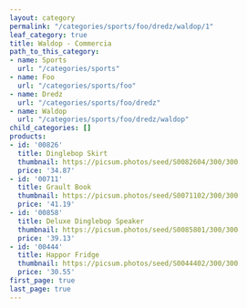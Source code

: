 ```yaml
---
layout: category
permalink: "/categories/sports/foo/dredz/waldop/1"
leaf_category: true
title: Waldop - Commercia
path_to_this_category:
- name: Sports
  url: "/categories/sports"
- name: Foo
  url: "/categories/sports/foo"
- name: Dredz
  url: "/categories/sports/foo/dredz"
- name: Waldop
  url: "/categories/sports/foo/dredz/waldop"
child_categories: []
products:
- id: '00826'
  title: Dinglebop Skirt
  thumbnail: https://picsum.photos/seed/S0082604/300/300
  price: '34.87'
- id: '00711'
  title: Grault Book
  thumbnail: https://picsum.photos/seed/S0071102/300/300
  price: '41.19'
- id: '00858'
  title: Deluxe Dinglebop Speaker
  thumbnail: https://picsum.photos/seed/S0085801/300/300
  price: '39.13'
- id: '00444'
  title: Happor Fridge
  thumbnail: https://picsum.photos/seed/S0044402/300/300
  price: '30.55'
first_page: true
last_page: true
---
```

